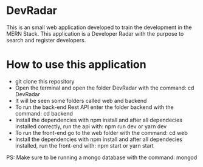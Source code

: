 # DevRadar
This is an small web application developed to train the development in the MERN Stack. This application is a Developer Radar with the purpose to search and register developers.     

# How to use this application 
- git clone this repository
- Open the terminal and open the folder DevRadar with the command: cd DevRadar 
- It will be seen some folders called web and backend 
- To run the back-end Rest API enter the folder backend with the command: cd backend 
- Install the dependencies with npm install and after all dependecies installed correctly, run the api with: npm run dev or yarn dev
- To run the front-end go to the web folder with the command: cd web 
- Install the dependencies with npm install and after all dependecies installed, run the front-end with: npm start or yarn start

PS: Make sure to be running a mongo database with the command: mongod 
